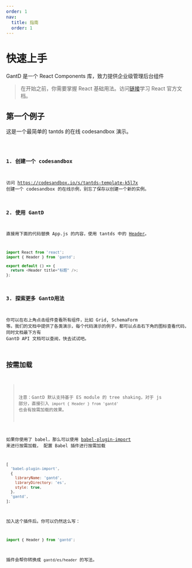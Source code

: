 ```yaml
---
order: 1
nav:
  title: 指南
  order: 1
---
```


# 快速上手

GantD 是一个 React Components 库，致力提供企业级管理后台组件

> 在开始之前，你需要掌握 React 基础用法。访问[链接](https://react.docschina.org/)学习 React 官方文档。

## 第一个例子

这是一个最简单的 tantds 的在线 codesandbox 演示。

<code src="./demo.tsx" inline />

### 1. 创建一个 codesandbox

访问 https://codesandbox.io/s/tantds-template-k5l7x 创建一个 codesandbox 的在线示例，别忘了保存以创建一个新的实例。

### 2. 使用 GantD

直接用下面的代码替换 App.js 的内容，使用 tantds 中的 [Header]()。

```javascript
import React from 'react';
import { Header } from 'gantd';

export default () => {
  return <Header title="标题" />;
};
```

### 3. 探索更多 GantD用法

你可以在右上角点击组件查看所有组件，比如 Grid, SchemaForm 等。我们的文档中提供了各类演示，每个代码演示的例子，都可以点击右下角的图标查看代码，同时文档最下方有 GantD API 文档可以查阅，快去试试吧。

## 按需加载

> 注意：GantD 默认支持基于 ES module 的 tree shaking，对于 js 部分，直接引入 `import { Header } from 'gantd'` 也会有按需加载的效果。

如果你使用了 babel，那么可以使用 [babel-plugin-import](https://github.com/ant-design/babel-plugin-import) 来进行按需加载，
配置 Babel 插件进行按需加载

```javascript
[
  'babel-plugin-import',
  {
    libraryName: 'gantd',
    libraryDirectory: 'es',
    style: true,
  },
  'gantd',
];
```

加入这个插件后。你可以仍然这么写：

```javascript
import { Header } from 'gantd';
```

插件会帮你转换成 `gantd/es/header` 的写法。
